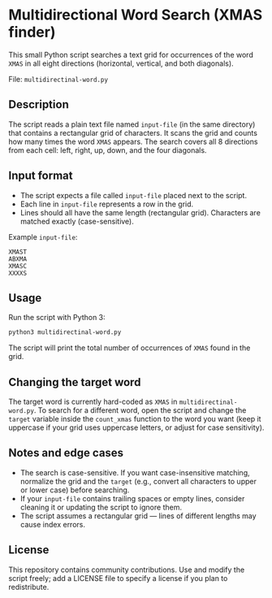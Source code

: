 # Multidirectional Word Search (XMAS finder)

This small Python script searches a text grid for occurrences of the word `XMAS` in all eight directions (horizontal, vertical, and both diagonals).

File: `multidirectinal-word.py`

## Description

The script reads a plain text file named `input-file` (in the same directory) that contains a rectangular grid of characters. It scans the grid and counts how many times the word `XMAS` appears. The search covers all 8 directions from each cell: left, right, up, down, and the four diagonals.

## Input format

- The script expects a file called `input-file` placed next to the script.
- Each line in `input-file` represents a row in the grid.
- Lines should all have the same length (rectangular grid). Characters are matched exactly (case-sensitive).

Example `input-file`:

```
XMAST
ABXMA
XMASC
XXXXS
```

## Usage

Run the script with Python 3:

```bash
python3 multidirectinal-word.py
```

The script will print the total number of occurrences of `XMAS` found in the grid.

## Changing the target word

The target word is currently hard-coded as `XMAS` in `multidirectinal-word.py`. To search for a different word, open the script and change the `target` variable inside the `count_xmas` function to the word you want (keep it uppercase if your grid uses uppercase letters, or adjust for case sensitivity).

## Notes and edge cases

- The search is case-sensitive. If you want case-insensitive matching, normalize the grid and the `target` (e.g., convert all characters to upper or lower case) before searching.
- If your `input-file` contains trailing spaces or empty lines, consider cleaning it or updating the script to ignore them.
- The script assumes a rectangular grid — lines of different lengths may cause index errors.

## License

This repository contains community contributions. Use and modify the script freely; add a LICENSE file to specify a license if you plan to redistribute.
